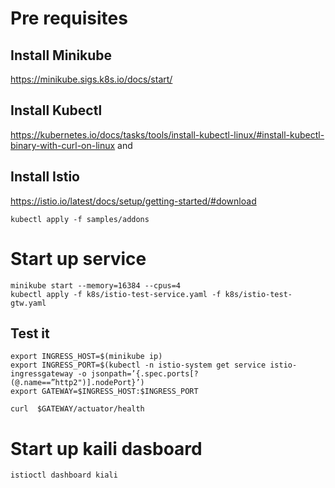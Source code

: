 # Pre requisites
## Install Minikube
https://minikube.sigs.k8s.io/docs/start/

## Install Kubectl
https://kubernetes.io/docs/tasks/tools/install-kubectl-linux/#install-kubectl-binary-with-curl-on-linux
and

## Install Istio
https://istio.io/latest/docs/setup/getting-started/#download

`kubectl apply -f samples/addons`

# Start up service
```
minikube start --memory=16384 --cpus=4
kubectl apply -f k8s/istio-test-service.yaml -f k8s/istio-test-gtw.yaml
```

## Test it
```
export INGRESS_HOST=$(minikube ip)
export INGRESS_PORT=$(kubectl -n istio-system get service istio-ingressgateway -o jsonpath=’{.spec.ports[?(@.name==”http2")].nodePort}’)
export GATEWAY=$INGRESS_HOST:$INGRESS_PORT

curl  $GATEWAY/actuator/health
```

# Start up kaili dasboard
```
istioctl dashboard kiali

```
